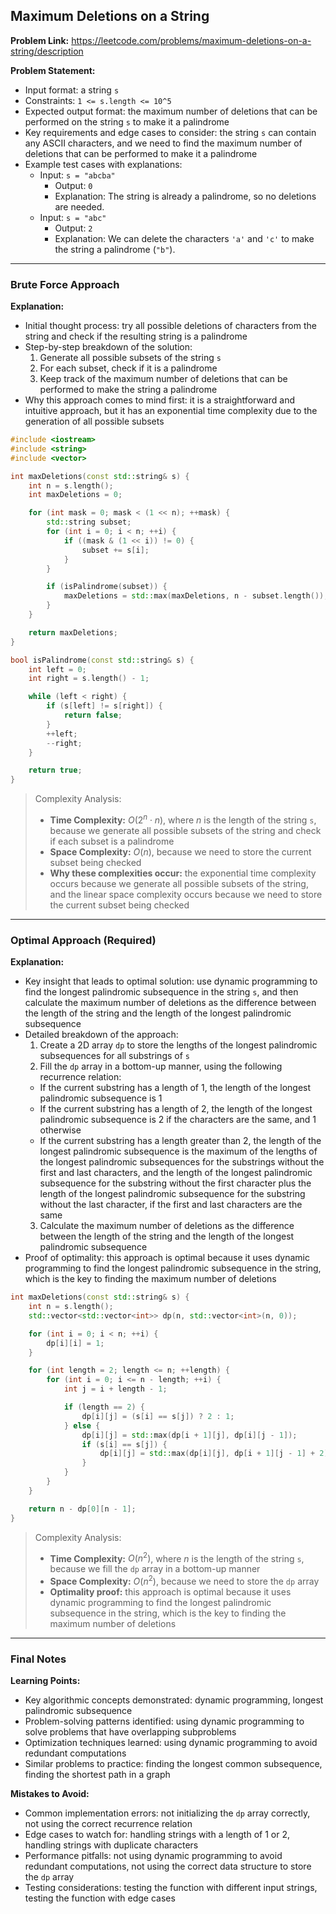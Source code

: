 ## Maximum Deletions on a String
**Problem Link:** https://leetcode.com/problems/maximum-deletions-on-a-string/description

**Problem Statement:**
- Input format: a string `s`
- Constraints: `1 <= s.length <= 10^5`
- Expected output format: the maximum number of deletions that can be performed on the string `s` to make it a palindrome
- Key requirements and edge cases to consider: the string `s` can contain any ASCII characters, and we need to find the maximum number of deletions that can be performed to make it a palindrome
- Example test cases with explanations:
  - Input: `s = "abcba"`
    - Output: `0`
    - Explanation: The string is already a palindrome, so no deletions are needed.
  - Input: `s = "abc"`
    - Output: `2`
    - Explanation: We can delete the characters `'a'` and `'c'` to make the string a palindrome (`"b"`).

---

### Brute Force Approach

**Explanation:**
- Initial thought process: try all possible deletions of characters from the string and check if the resulting string is a palindrome
- Step-by-step breakdown of the solution:
  1. Generate all possible subsets of the string `s`
  2. For each subset, check if it is a palindrome
  3. Keep track of the maximum number of deletions that can be performed to make the string a palindrome
- Why this approach comes to mind first: it is a straightforward and intuitive approach, but it has an exponential time complexity due to the generation of all possible subsets

```cpp
#include <iostream>
#include <string>
#include <vector>

int maxDeletions(const std::string& s) {
    int n = s.length();
    int maxDeletions = 0;

    for (int mask = 0; mask < (1 << n); ++mask) {
        std::string subset;
        for (int i = 0; i < n; ++i) {
            if ((mask & (1 << i)) != 0) {
                subset += s[i];
            }
        }

        if (isPalindrome(subset)) {
            maxDeletions = std::max(maxDeletions, n - subset.length());
        }
    }

    return maxDeletions;
}

bool isPalindrome(const std::string& s) {
    int left = 0;
    int right = s.length() - 1;

    while (left < right) {
        if (s[left] != s[right]) {
            return false;
        }
        ++left;
        --right;
    }

    return true;
}
```

> Complexity Analysis:
> - **Time Complexity:** $O(2^n \cdot n)$, where $n$ is the length of the string `s`, because we generate all possible subsets of the string and check if each subset is a palindrome
> - **Space Complexity:** $O(n)$, because we need to store the current subset being checked
> - **Why these complexities occur:** the exponential time complexity occurs because we generate all possible subsets of the string, and the linear space complexity occurs because we need to store the current subset being checked

---

### Optimal Approach (Required)

**Explanation:**
- Key insight that leads to optimal solution: use dynamic programming to find the longest palindromic subsequence in the string `s`, and then calculate the maximum number of deletions as the difference between the length of the string and the length of the longest palindromic subsequence
- Detailed breakdown of the approach:
  1. Create a 2D array `dp` to store the lengths of the longest palindromic subsequences for all substrings of `s`
  2. Fill the `dp` array in a bottom-up manner, using the following recurrence relation:
    - If the current substring has a length of 1, the length of the longest palindromic subsequence is 1
    - If the current substring has a length of 2, the length of the longest palindromic subsequence is 2 if the characters are the same, and 1 otherwise
    - If the current substring has a length greater than 2, the length of the longest palindromic subsequence is the maximum of the lengths of the longest palindromic subsequences for the substrings without the first and last characters, and the length of the longest palindromic subsequence for the substring without the first character plus the length of the longest palindromic subsequence for the substring without the last character, if the first and last characters are the same
  3. Calculate the maximum number of deletions as the difference between the length of the string and the length of the longest palindromic subsequence
- Proof of optimality: this approach is optimal because it uses dynamic programming to find the longest palindromic subsequence in the string, which is the key to finding the maximum number of deletions

```cpp
int maxDeletions(const std::string& s) {
    int n = s.length();
    std::vector<std::vector<int>> dp(n, std::vector<int>(n, 0));

    for (int i = 0; i < n; ++i) {
        dp[i][i] = 1;
    }

    for (int length = 2; length <= n; ++length) {
        for (int i = 0; i <= n - length; ++i) {
            int j = i + length - 1;

            if (length == 2) {
                dp[i][j] = (s[i] == s[j]) ? 2 : 1;
            } else {
                dp[i][j] = std::max(dp[i + 1][j], dp[i][j - 1]);
                if (s[i] == s[j]) {
                    dp[i][j] = std::max(dp[i][j], dp[i + 1][j - 1] + 2);
                }
            }
        }
    }

    return n - dp[0][n - 1];
}
```

> Complexity Analysis:
> - **Time Complexity:** $O(n^2)$, where $n$ is the length of the string `s`, because we fill the `dp` array in a bottom-up manner
> - **Space Complexity:** $O(n^2)$, because we need to store the `dp` array
> - **Optimality proof:** this approach is optimal because it uses dynamic programming to find the longest palindromic subsequence in the string, which is the key to finding the maximum number of deletions

---

### Final Notes

**Learning Points:**
- Key algorithmic concepts demonstrated: dynamic programming, longest palindromic subsequence
- Problem-solving patterns identified: using dynamic programming to solve problems that have overlapping subproblems
- Optimization techniques learned: using dynamic programming to avoid redundant computations
- Similar problems to practice: finding the longest common subsequence, finding the shortest path in a graph

**Mistakes to Avoid:**
- Common implementation errors: not initializing the `dp` array correctly, not using the correct recurrence relation
- Edge cases to watch for: handling strings with a length of 1 or 2, handling strings with duplicate characters
- Performance pitfalls: not using dynamic programming to avoid redundant computations, not using the correct data structure to store the `dp` array
- Testing considerations: testing the function with different input strings, testing the function with edge cases